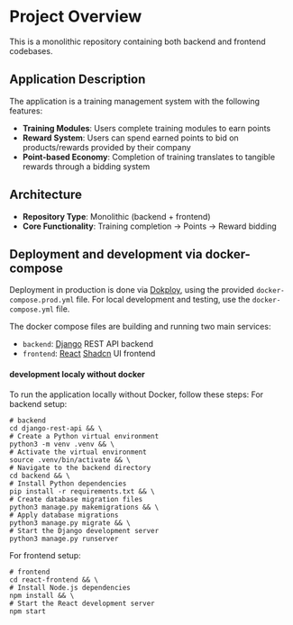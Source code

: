 # Project Overview

This is a monolithic repository containing both backend and frontend codebases.

## Application Description

The application is a training management system with the following features:

- **Training Modules**: Users complete training modules to earn points
- **Reward System**: Users can spend earned points to bid on products/rewards provided by their company
- **Point-based Economy**: Completion of training translates to tangible rewards through a bidding system

## Architecture

- **Repository Type**: Monolithic (backend + frontend)
- **Core Functionality**: Training completion → Points → Reward bidding


## Deployment and development via docker-compose

Deployment in production is done via [Dokploy](https://dokploy.com/), using the provided `docker-compose.prod.yml` file.
For local development and testing, use the `docker-compose.yml` file.

The docker compose files are building and running two main services:
- `backend`: [Django](https://www.django-rest-framework.org/) REST API backend
- `frontend`: [React](https://react.dev/) [Shadcn](https://ui.shadcn.com/) UI frontend

#### development localy without docker
To run the application locally without Docker, follow these steps:
For backend setup:
~~~shell
# backend
cd django-rest-api && \
# Create a Python virtual environment
python3 -m venv .venv && \
# Activate the virtual environment
source .venv/bin/activate && \
# Navigate to the backend directory
cd backend && \
# Install Python dependencies
pip install -r requirements.txt && \
# Create database migration files
python3 manage.py makemigrations && \
# Apply database migrations
python3 manage.py migrate && \
# Start the Django development server
python3 manage.py runserver
~~~

For frontend setup:
~~~shell
# frontend
cd react-frontend && \
# Install Node.js dependencies
npm install && \
# Start the React development server
npm start
~~~